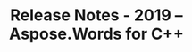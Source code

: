 ﻿---
title: Release Notes - 2019 – Aspose.Words for С++
articleTitle: Release Notes - 2019
linktitle: Release Notes - 2019
description: "Release Notes - 2019 – learn about the latest updates and fixes."
type: docs
weight: 20
url: /cpp/release-notes-2019/
---


